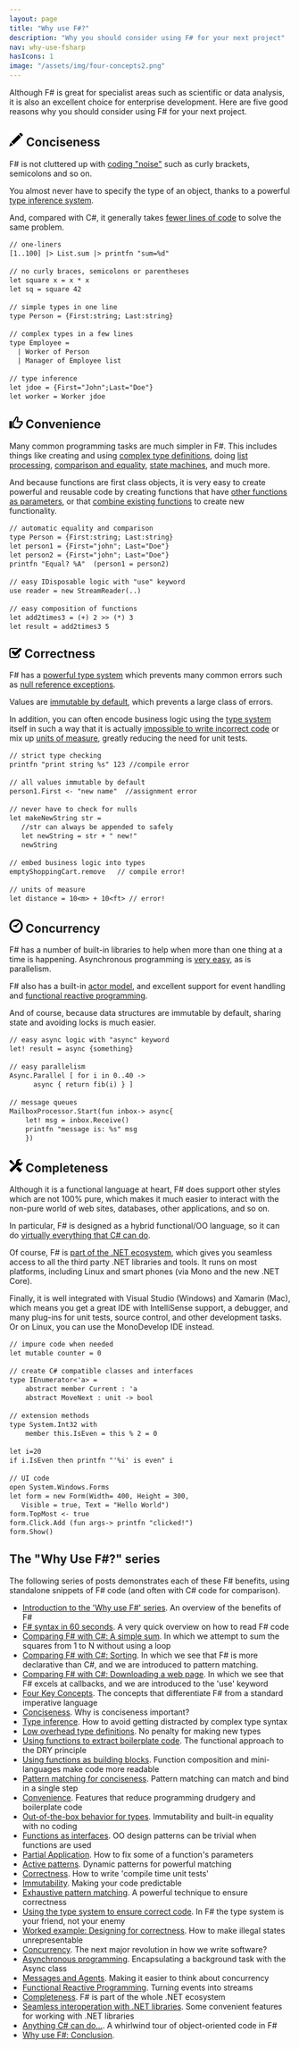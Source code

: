 ```yaml
---
layout: page
title: "Why use F#?"
description: "Why you should consider using F# for your next project"
nav: why-use-fsharp
hasIcons: 1
image: "/assets/img/four-concepts2.png"
---
```


Although F# is great for specialist areas such as scientific or data analysis, it is also an excellent choice for enterprise development. 
Here are five good reasons why you should consider using F# for  your next project. 

## ![](../assets/img/glyphicons/glyphicons_030_pencil.png) Conciseness

F# is not cluttered up with [coding "noise"](../posts/fvsc-sum-of-squares.md) such as curly brackets, semicolons and so on. 

You almost never have to specify the type of an object, thanks to a powerful [type inference system](../posts/conciseness-type-inference.md).

And, compared with C#, it generally takes [fewer lines of code](../posts/fvsc-download.md) to solve the same problem.


```
// one-liners
[1..100] |> List.sum |> printfn "sum=%d"

// no curly braces, semicolons or parentheses
let square x = x * x
let sq = square 42 

// simple types in one line
type Person = {First:string; Last:string}

// complex types in a few lines
type Employee = 
  | Worker of Person
  | Manager of Employee list

// type inference
let jdoe = {First="John";Last="Doe"}
let worker = Worker jdoe
```

## ![](../assets/img/glyphicons/glyphicons_343_thumbs_up.png) Convenience


Many common programming tasks are much simpler in F#.  This includes things like creating and using
 [complex type definitions](../posts/conciseness-type-definitions.md), doing [list processing](../posts/conciseness-extracting-boilerplate.md),
 [comparison and equality](../posts/convenience-types.md), [state machines](../posts/designing-with-types-representing-states.md), and much more. 

And because functions are first class objects, it is very easy to create powerful and reusable code by creating functions
that have [other functions as parameters](../posts/conciseness-extracting-boilerplate.md),
or that [combine existing functions](../posts/conciseness-functions-as-building-blocks.md) to create new functionality. 

```
// automatic equality and comparison
type Person = {First:string; Last:string}
let person1 = {First="john"; Last="Doe"}
let person2 = {First="john"; Last="Doe"}
printfn "Equal? %A"  (person1 = person2)

// easy IDisposable logic with "use" keyword
use reader = new StreamReader(..)

// easy composition of functions
let add2times3 = (+) 2 >> (*) 3
let result = add2times3 5
```

## ![](../assets/img/glyphicons/glyphicons_150_check.png) Correctness


F# has a [powerful type system](../posts/correctness-type-checking.md) which prevents many common errors such
as [null reference exceptions](../posts/the-option-type.md#option-is-not-null).

Values are [immutable by default](../posts/correctness-immutability.md), which prevents a large class of errors.

In addition, you can often encode business logic using the [type system](../posts/correctness-exhaustive-pattern-matching.md) itself in such a way 
that it is actually [impossible to write incorrect code](../posts/designing-for-correctness.md)
or mix up [units of measure](../posts/units-of-measure.md), greatly reducing the need for unit tests.   


```
// strict type checking
printfn "print string %s" 123 //compile error

// all values immutable by default
person1.First <- "new name"  //assignment error 

// never have to check for nulls
let makeNewString str = 
   //str can always be appended to safely
   let newString = str + " new!"
   newString

// embed business logic into types
emptyShoppingCart.remove   // compile error!

// units of measure
let distance = 10<m> + 10<ft> // error!
```

## ![](../assets/img/glyphicons/glyphicons_054_clock.png) Concurrency 


F# has a number of built-in libraries to help when more than one thing at a time is happening.
Asynchronous programming is [very easy](../posts/concurrency-async-and-parallel.md), as is parallelism.

F# also has a built-in [actor model](../posts/concurrency-actor-model.md), and excellent support for event handling
and [functional reactive programming](../posts/concurrency-reactive.md). 

And of course, because data structures are immutable by default, sharing state and avoiding locks is much easier.

```
// easy async logic with "async" keyword
let! result = async {something}

// easy parallelism
Async.Parallel [ for i in 0..40 -> 
      async { return fib(i) } ]

// message queues
MailboxProcessor.Start(fun inbox-> async{
	let! msg = inbox.Receive()
	printfn "message is: %s" msg
	})
```

## ![](../assets/img/glyphicons/glyphicons_280_settings.png) Completeness


Although it is a functional language at heart, F# does support other styles which are not 100% pure,
which makes it much easier to interact with the non-pure world of web sites, databases, other applications, and so on.

In particular, F# is designed as a hybrid functional/OO language, so it can do [virtually everything that C# can do](../posts/completeness-anything-csharp-can-do.md).  


Of course, F# is [part of the .NET ecosystem](../posts/completeness-seamless-dotnet-interop.md), which gives you seamless access to all the third party .NET libraries and tools.
It runs on most platforms, including Linux and smart phones (via Mono and the new .NET Core).


Finally, it is well integrated with Visual Studio (Windows) and Xamarin (Mac), which means you get a great IDE with IntelliSense support, a debugger,
and many plug-ins for unit tests, source control, and other development tasks. Or on Linux, you can use the MonoDevelop IDE instead.

```
// impure code when needed
let mutable counter = 0

// create C# compatible classes and interfaces
type IEnumerator<'a> = 
    abstract member Current : 'a
    abstract MoveNext : unit -> bool 

// extension methods
type System.Int32 with
    member this.IsEven = this % 2 = 0

let i=20
if i.IsEven then printfn "'%i' is even" i
	
// UI code
open System.Windows.Forms 
let form = new Form(Width= 400, Height = 300, 
   Visible = true, Text = "Hello World") 
form.TopMost <- true
form.Click.Add (fun args-> printfn "clicked!")
form.Show()
```

## The "Why Use F#?" series

The following series of posts demonstrates each of these F# benefits, using standalone snippets of F# code (and often with C# code for comparison).  

* [Introduction to the 'Why use F#' series](../posts/why-use-fsharp-intro.md). An overview of the benefits of F#
* [F# syntax in 60 seconds](../posts/fsharp-in-60-seconds.md). A very quick overview on how to read F# code
* [Comparing F# with C#: A simple sum](../posts/fvsc-sum-of-squares.md). In which we attempt to sum the squares from 1 to N without using a loop
* [Comparing F# with C#: Sorting](../posts/fvsc-quicksort.md). In which we see that F# is more declarative than C#, and we are introduced to pattern matching.
* [Comparing F# with C#: Downloading a web page](../posts/fvsc-download.md). In which we see that F# excels at callbacks, and we are introduced to the 'use' keyword
* [Four Key Concepts](../posts/key-concepts.md). The concepts that differentiate F# from a standard imperative language
* [Conciseness](../posts/conciseness-intro.md). Why is conciseness important?
* [Type inference](../posts/conciseness-type-inference.md). How to avoid getting distracted by complex type syntax
* [Low overhead type definitions](../posts/conciseness-type-definitions.md). No penalty for making new types
* [Using functions to extract boilerplate code](../posts/conciseness-extracting-boilerplate.md). The functional approach to the DRY principle
* [Using functions as building blocks](../posts/conciseness-functions-as-building-blocks.md). Function composition and mini-languages make code more readable
* [Pattern matching for conciseness](../posts/conciseness-pattern-matching.md). Pattern matching can match and bind in a single step
* [Convenience](../posts/convenience-intro.md). Features that reduce programming drudgery and boilerplate code
* [Out-of-the-box behavior for types](../posts/convenience-types.md). Immutability and built-in equality with no coding
* [Functions as interfaces](../posts/convenience-functions-as-interfaces.md). OO design patterns can be trivial when functions are used
* [Partial Application](../posts/convenience-partial-application.md). How to fix some of a function's parameters
* [Active patterns](../posts/convenience-active-patterns.md). Dynamic patterns for powerful matching
* [Correctness](../posts/correctness-intro.md). How to write 'compile time unit tests'
* [Immutability](../posts/correctness-immutability.md). Making your code predictable
* [Exhaustive pattern matching](../posts/correctness-exhaustive-pattern-matching.md). A powerful technique to ensure correctness
* [Using the type system to ensure correct code](../posts/correctness-type-checking.md). In F# the type system is your friend, not your enemy
* [Worked example: Designing for correctness](../posts/designing-for-correctness.md). How to make illegal states unrepresentable
* [Concurrency](../posts/concurrency-intro.md). The next major revolution in how we write software?
* [Asynchronous programming](../posts/concurrency-async-and-parallel.md). Encapsulating a background task with the Async class
* [Messages and Agents](../posts/concurrency-actor-model.md). Making it easier to think about concurrency
* [Functional Reactive Programming](../posts/concurrency-reactive.md). Turning events into streams
* [Completeness](../posts/completeness-intro.md). F# is part of the whole .NET ecosystem
* [Seamless interoperation with .NET libraries](../posts/completeness-seamless-dotnet-interop.md). Some convenient features for working with .NET libraries
* [Anything C# can do...](../posts/completeness-anything-csharp-can-do.md). A whirlwind tour of object-oriented code in F#
* [Why use F#: Conclusion](../posts/why-use-fsharp-conclusion.md). 
